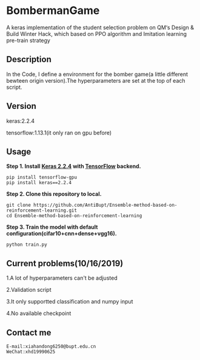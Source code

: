 # BombermanGame
A keras implementation of the student selection problem on QM‘s Design &amp; Build Winter Hack, which based on PPO algorithm and Imitation learning pre-train strategy

## Description
In the Code, I define a environment for the bomber game(a little different bewteen origin version).The hyperparameters are set at the top of each script.
## Version
keras:2.2.4

tensorflow:1.13.1(it only ran on gpu before)
## Usage
**Step 1.
Install [Keras 2.2.4](https://github.com/fchollet/keras) 
with [TensorFlow](https://github.com/tensorflow/tensorflow) backend.**
```
pip install tensorflow-gpu
pip install keras==2.2.4
```

**Step 2. Clone this repository to local.**
```
git clone https://github.com/AntiBupt/Ensemble-method-based-on-reinforcement-learning.git
cd Ensemble-method-based-on-reinforcement-learning
```
**Step 3. Train the model with default configuration(cifar10+cnn+dense+vgg16).**
```
python train.py
```
## Current problems(10/16/2019)
1.A lot of hyperparameters can't be adjusted

2.Validation script

3.It only supportted classification and numpy input

4.No available checkpoint
## Contact me
```
E-mail:xiahandong6250@bupt.edu.cn
WeChat:xhd19990625
```
